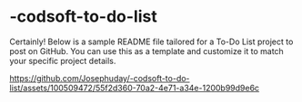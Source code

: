 # -codsoft-to-do-list
Certainly! Below is a sample README file tailored for a To-Do List project to post on GitHub. You can use this as a template and customize it to match your specific project details.

https://github.com/Josephuday/-codsoft-to-do-list/assets/100509472/55f2d360-70a2-4e71-a34e-1200b99d9e6c

